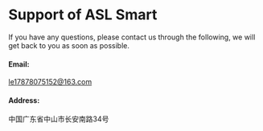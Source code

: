 # Support of  ASL Smart
If you have any questions, please contact us through the following, we will get back to you as soon as possible.

#### Email:
le17878075152@163.com

#### Address:
中国广东省中山市长安南路34号
